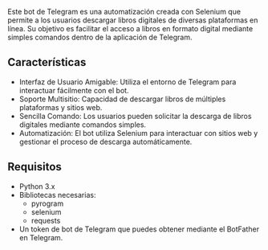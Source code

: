 Este bot de Telegram es una automatización creada con Selenium que permite a los usuarios descargar libros digitales de diversas plataformas en línea. Su objetivo es facilitar el acceso a libros en formato digital mediante simples comandos dentro de la aplicación de Telegram.

## Características

- Interfaz de Usuario Amigable: Utiliza el entorno de Telegram para interactuar fácilmente con el bot.
- Soporte Multisitio: Capacidad de descargar libros de múltiples plataformas y sitios web.
- Sencilla Comando: Los usuarios pueden solicitar la descarga de libros digitales mediante comandos simples.
- Automatización: El bot utiliza Selenium para interactuar con sitios web y gestionar el proceso de descarga automáticamente.

## Requisitos

- Python 3.x
- Bibliotecas necesarias:
  - pyrogram
  - selenium
  - requests
- Un token de bot de Telegram que puedes obtener mediante el BotFather en Telegram.